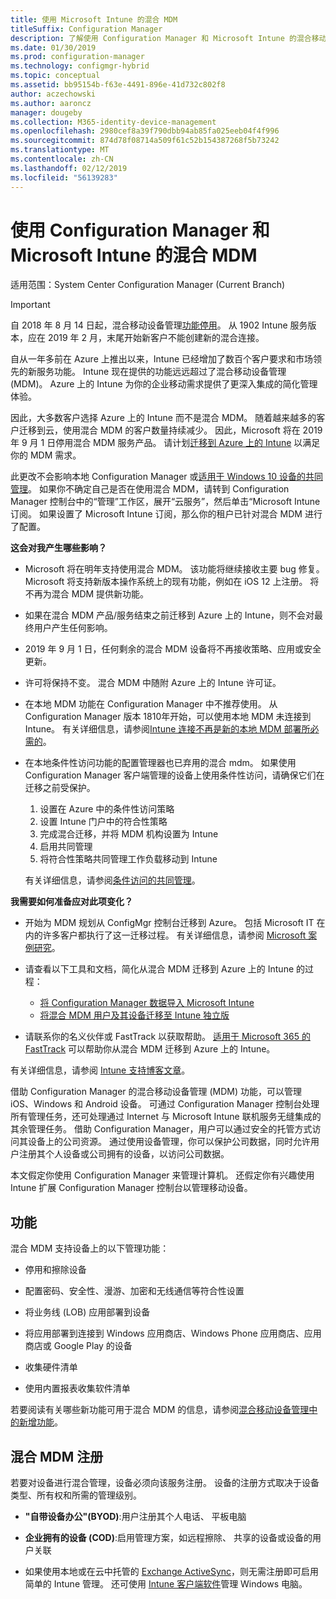 ```yaml
---
title: 使用 Microsoft Intune 的混合 MDM
titleSuffix: Configuration Manager
description: 了解使用 Configuration Manager 和 Microsoft Intune 的混合移动设备管理 (MDM)。
ms.date: 01/30/2019
ms.prod: configuration-manager
ms.technology: configmgr-hybrid
ms.topic: conceptual
ms.assetid: bb95154b-f63e-4491-896e-41d732c802f8
author: aczechowski
ms.author: aaroncz
manager: dougeby
ms.collection: M365-identity-device-management
ms.openlocfilehash: 2980cef8a39f790dbb94ab85fa025eeb04f4f996
ms.sourcegitcommit: 874d78f08714a509f61c52b154387268f5b73242
ms.translationtype: MT
ms.contentlocale: zh-CN
ms.lasthandoff: 02/12/2019
ms.locfileid: "56139283"
---
```

# <a name="hybrid-mdm-with-configuration-manager-and-microsoft-intune"></a>使用 Configuration Manager 和 Microsoft Intune 的混合 MDM

适用范围：System Center Configuration Manager (Current Branch)

> [!Important]  
> 自 2018 年 8 月 14 日起，混合移动设备管理[功能停用](/sccm/core/plan-design/changes/deprecated/removed-and-deprecated-cmfeatures)。 从 1902 Intune 服务版本，应在 2019 年 2 月，末尾开始新客户不能创建新的混合连接。 
> <!--Intune feature 2683117-->  
> 自从一年多前在 Azure 上推出以来，Intune 已经增加了数百个客户要求和市场领先的新服务功能。 Intune 现在提供的功能远远超过了混合移动设备管理 (MDM)。 Azure 上的 Intune 为你的企业移动需求提供了更深入集成的简化管理体验。
> 
> 因此，大多数客户选择 Azure 上的 Intune 而不是混合 MDM。 随着越来越多的客户迁移到云，使用混合 MDM 的客户数量持续减少。 因此，Microsoft 将在 2019 年 9 月 1 日停用混合 MDM 服务产品。 请计划[迁移到 Azure 上的 Intune](/sccm/mdm/deploy-use/migrate-hybridmdm-to-intunesa) 以满足你的 MDM 需求。 
> 
> 此更改不会影响本地 Configuration Manager 或[适用于 Windows 10 设备的共同管理](/sccm/comanage/overview)。 如果你不确定自己是否在使用混合 MDM，请转到 Configuration Manager 控制台中的“管理”工作区，展开“云服务”，然后单击“Microsoft Intune 订阅。 如果设置了 Microsoft Intune 订阅，那么你的租户已针对混合 MDM 进行了配置。
> 
> **这会对我产生哪些影响？**
> 
> - Microsoft 将在明年支持使用混合 MDM。 该功能将继续接收主要 bug 修复。 Microsoft 将支持新版本操作系统上的现有功能，例如在 iOS 12 上注册。 将不再为混合 MDM 提供新功能。  
> 
> - 如果在混合 MDM 产品/服务结束之前迁移到 Azure 上的 Intune，则不会对最终用户产生任何影响。  
> 
> - 2019 年 9 月 1 日，任何剩余的混合 MDM 设备将不再接收策略、应用或安全更新。  
> 
> - 许可将保持不变。 混合 MDM 中随附 Azure 上的 Intune 许可证。  
> 
> - 在本地 MDM 功能在 Configuration Manager 中不推荐使用。 从 Configuration Manager 版本 1810年开始，可以使用本地 MDM 未连接到 Intune。 有关详细信息，请参阅[Intune 连接不再是新的本地 MDM 部署所必需的](/sccm/core/plan-design/changes/whats-new-in-version-1810#bkmk_opmdm)。 
> 
> - 在本地条件性访问功能的配置管理器也已弃用的混合 mdm。 如果使用 Configuration Manager 客户端管理的设备上使用条件性访问，请确保它们在迁移之前受保护。 
>     1. 设置在 Azure 中的条件性访问策略
>     2. 设置 Intune 门户中的符合性策略 
>     3. 完成混合迁移，并将 MDM 机构设置为 Intune
>     4. 启用共同管理
>     5. 将符合性策略共同管理工作负载移动到 Intune 
>
>     有关详细信息，请参阅[条件访问的共同管理](https://docs.microsoft.com/sccm/comanage/quickstart-conditional-access)。 
> 
> **我需要如何准备应对此项变化？**
> 
> - 开始为 MDM 规划从 ConfigMgr 控制台迁移到 Azure。 包括 Microsoft IT 在内的许多客户都执行了这一迁移过程。 有关详细信息，请参阅 [Microsoft 案例研究](https://aka.ms/Intune_MSFT)。  
> 
> - 请查看以下工具和文档，简化从混合 MDM 迁移到 Azure 上的 Intune 的过程：  
>     - [将 Configuration Manager 数据导入 Microsoft Intune](/sccm/mdm/deploy-use/migrate-import-data)  
>     - [将混合 MDM 用户及其设备迁移至 Intune 独立版](/sccm/mdm/deploy-use/migrate-hybridmdm-to-intunesa)  
> 
> - 请联系你的名义伙伴或 FastTrack 以获取帮助。 [适用于 Microsoft 365 的 FastTrack](https://aka.ms/hybrid_fasttrack) 可以帮助你从混合 MDM 迁移到 Azure 上的 Intune。 
> 
> 有关详细信息，请参阅 [Intune 支持博客文章](https://aka.ms/hybrid_notification)。



借助 Configuration Manager 的混合移动设备管理 (MDM) 功能，可以管理 iOS、Windows 和 Android 设备。 可通过 Configuration Manager 控制台处理所有管理任务，还可处理通过 Internet 与 Microsoft Intune 联机服务无缝集成的其余管理任务。 借助 Configuration Manager，用户可以通过安全的托管方式访问其设备上的公司资源。 通过使用设备管理，你可以保护公司数据，同时允许用户注册其个人设备或公司拥有的设备，以访问公司数据。 

本文假定你使用 Configuration Manager 来管理计算机。 还假定你有兴趣使用 Intune 扩展 Configuration Manager 控制台以管理移动设备。 



## <a name="capabilities"></a>功能

混合 MDM 支持设备上的以下管理功能：

-   停用和擦除设备  

-   配置密码、安全性、漫游、加密和无线通信等符合性设置  

-   将业务线 (LOB) 应用部署到设备  

-   将应用部署到连接到 Windows 应用商店、Windows Phone 应用商店、应用商店或 Google Play 的设备  

-   收集硬件清单  

-   使用内置报表收集软件清单  

若要阅读有关哪些新功能可用于混合 MDM 的信息，请参阅[混合移动设备管理中的新增功能](/sccm/mdm/understand/whats-new-in-hybrid-mobile-device-management)。



## <a name="hybrid-mdm-enrollment"></a>混合 MDM 注册

若要对设备进行混合管理，设备必须向该服务注册。 设备的注册方式取决于设备类型、所有权和所需的管理级别。

- **"自带设备办公"(BYOD)**:用户注册其个人电话、 平板电脑  

- **企业拥有的设备 (COD)**:启用管理方案，如远程擦除、 共享的设备或设备的用户关联  

- 如果使用本地或在云中托管的 [Exchange ActiveSync](/sccm/mdm/plan-design/device-enrollment-methods#mobile-device-management-with-exchange-activesync-and-configuration-manager)，则无需注册即可启用简单的 Intune 管理。 还可使用 [Intune 客户端软件](/intune/deploy-use/manage-windows-pcs-with-microsoft-intune)管理 Windows 电脑。

